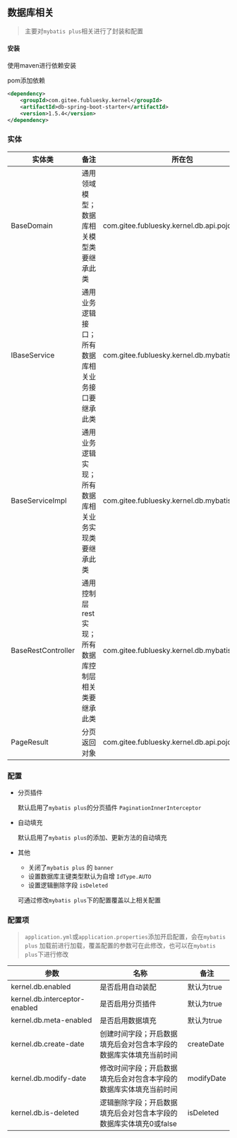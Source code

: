 ## 数据库相关

> 主要对`mybatis plus`相关进行了封装和配置

#### 安装
使用maven进行依赖安装

pom添加依赖

```xml
<dependency>
    <groupId>com.gitee.fubluesky.kernel</groupId>
    <artifactId>db-spring-boot-starter</artifactId>
    <version>1.5.4</version>
</dependency>
```

### 实体

| 实体类             | 备注                                                   | 所在包                                         |
| ------------------ | ------------------------------------------------------ | ---------------------------------------------- |
| BaseDomain         | 通用领域模型；数据库相关模型类要继承此类               | com.gitee.fubluesky.kernel.db.api.pojo.domain  |
| IBaseService       | 通用业务逻辑接口；所有数据库相关业务接口要继承此类     | com.gitee.fubluesky.kernel.db.mybatisplus.pojo |
| BaseServiceImpl    | 通用业务逻辑实现；所有数据库相关业务实现类要继承此类   | com.gitee.fubluesky.kernel.db.mybatisplus.pojo |
| BaseRestController | 通用控制层 rest 实现；所有数据库控制层相关类要继承此类 | com.gitee.fubluesky.kernel.db.mybatisplus.pojo |
| PageResult         | 分页返回对象                                           | com.gitee.fubluesky.kernel.db.api.pojo.page    |

### 配置

- 分页插件

  默认启用了`mybatis plus`的分页插件 `PaginationInnerInterceptor`

- 自动填充

  默认启用了`mybatis plus`的添加、更新方法的自动填充

- 其他

  - 关闭了`mybatis plus` 的 `banner`
  - 设置数据库主键类型默认为自增 `IdType.AUTO`
  - 设置逻辑删除字段 `isDeleted`

  可通过修改`mybatis plus`下的配置覆盖以上相关配置

### 配置项

> ```application.yml```或```application.properties```添加开启配置，会在`mybatis plus` 加载前进行加载，覆盖配置的参数可在此修改，也可以在`mybatis plus`下进行修改

| 参数                           | 名称                           | 备注                                     |
| ------------------------------ | ------------------------------ | ---------------------------------------- |
| kernel.db.enabled  | 是否启用自动装配               | 默认为true                          |
| kernel.db.interceptor-enabled | 是否启用分页插件                                             | 默认为true |
| kernel.db.meta-enabled | 是否启用数据填充 | 默认为true |
| kernel.db.create-date | 创建时间字段；开启数据填充后会对包含本字段的数据库实体填充当前时间 | createDate |
| kernel.db.modify-date | 修改时间字段；开启数据填充后会对包含本字段的数据库实体填充当前时间 | modifyDate |
| kernel.db.is-deleted | 逻辑删除字段；开启数据填充后会对包含本字段的数据库实体填充0或false | isDeleted |